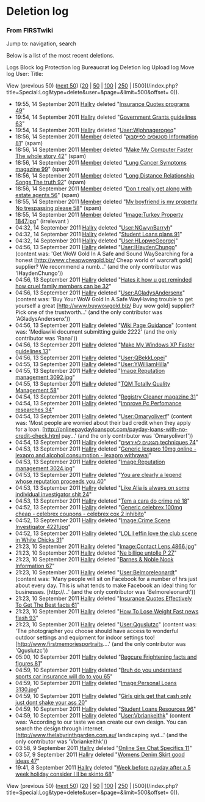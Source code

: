 
# Deletion log

### From FIRSTwiki

Jump to: navigation, search

Below is a list of the most recent deletions.

Logs Block log Protection log Bureaucrat log Deletion log Upload log Move log
User: Title:

View (previous 50) ([next
50](/index.php?title=Special:Log&limit=50&offset=50&type=delete&user=&page=))
([20](/index.php?title=Special:Log&type=delete&user=&page=&limit=20&offset=0)
| [50](/index.php?title=Special:Log&type=delete&user=&page=&limit=50&offset=0)
|
[100](/index.php?title=Special:Log&type=delete&user=&page=&limit=100&offset=0)
|
[250](/index.php?title=Special:Log&type=delete&user=&page=&limit=250&offset=0)
| [500](/index.php?title=Special:Log&type=delete&user=&page=&limit=500&offset=
0)).

  * 19:55, 14 September 2011 [Hallry](/index.php/User:Hallry "User:Hallry" ) deleted "[Insurance Quotes programs 49](/index.php?title=Insurance_Quotes_programs_49&action=edit "Insurance Quotes programs 49" )" 
  * 19:54, 14 September 2011 [Hallry](/index.php/User:Hallry "User:Hallry" ) deleted "[Government Grants guidelines 63](/index.php?title=Government_Grants_guidelines_63&action=edit "Government Grants guidelines 63" )" 
  * 19:54, 14 September 2011 [Hallry](/index.php/User:Hallry "User:Hallry" ) deleted "[User:Wjohnagerogeq](/index.php?title=User:Wjohnagerogeq&action=edit "User:Wjohnagerogeq" )" 
  * 18:56, 14 September 2011 [Member](/index.php/User:Member "User:Member" ) deleted "[סטטוסים לפייסבוק Information 81](/index.php?title=%D7%A1%D7%98%D7%98%D7%95%D7%A1%D7%99%D7%9D_%D7%9C%D7%A4%D7%99%D7%99%D7%A1%D7%91%D7%95%D7%A7_Information_81&action=edit "סטטוסים לפייסבוק Information 81" )" (spam)
  * 18:56, 14 September 2011 [Member](/index.php/User:Member "User:Member" ) deleted "[Make My Computer Faster The whole story 42](/index.php?title=Make_My_Computer_Faster_The_whole_story_42&action=edit "Make My Computer Faster The whole story 42" )" (spam)
  * 18:56, 14 September 2011 [Member](/index.php/User:Member "User:Member" ) deleted "[Lung Cancer Symptoms magazine 99](/index.php?title=Lung_Cancer_Symptoms_magazine_99&action=edit "Lung Cancer Symptoms magazine 99" )" (spam)
  * 18:56, 14 September 2011 [Member](/index.php/User:Member "User:Member" ) deleted "[Long Distance Relationship Songs The truth 92](/index.php?title=Long_Distance_Relationship_Songs_The_truth_92&action=edit "Long Distance Relationship Songs The truth 92" )" (spam)
  * 18:56, 14 September 2011 [Member](/index.php/User:Member "User:Member" ) deleted "[Don t really get along with estate agents 56](/index.php?title=Don_t_really_get_along_with_estate_agents_56&action=edit "Don t really get along with estate agents 56" )" (spam)
  * 18:55, 14 September 2011 [Member](/index.php/User:Member "User:Member" ) deleted "[My boyfriend is my property No trespassing please 58](/index.php?title=My_boyfriend_is_my_property_No_trespassing_please_58&action=edit "My boyfriend is my property No trespassing please 58" )" (spam)
  * 18:55, 14 September 2011 [Member](/index.php/User:Member "User:Member" ) deleted "[Image:Turkey Property 1847.jpg](/index.php?title=Image:Turkey_Property_1847.jpg&action=edit "Image:Turkey Property 1847.jpg" )" (irrelevant )
  * 04:32, 14 September 2011 [Hallry](/index.php/User:Hallry "User:Hallry" ) deleted "[User:NGwynBarryh](/index.php?title=User:NGwynBarryh&action=edit "User:NGwynBarryh" )" 
  * 04:32, 14 September 2011 [Hallry](/index.php/User:Hallry "User:Hallry" ) deleted "[Student Loans plans 91](/index.php?title=Student_Loans_plans_91&action=edit "Student Loans plans 91" )" 
  * 04:32, 14 September 2011 [Hallry](/index.php/User:Hallry "User:Hallry" ) deleted "[User:HLopweGeorgej](/index.php?title=User:HLopweGeorgej&action=edit "User:HLopweGeorgej" )" 
  * 04:56, 13 September 2011 [Hallry](/index.php/User:Hallry "User:Hallry" ) deleted "[User:IHaydenChungo](/index.php?title=User:IHaydenChungo&action=edit "User:IHaydenChungo" )" (content was: 'Get WoW Gold In A Safe and Sound WaySearching for a honest [http://www.cheapwowgold.biz/ Cheap world of warcraft gold] supplier? We recommend a numb...' (and the only contributor was 'IHaydenChungo'))
  * 04:56, 13 September 2011 [Hallry](/index.php/User:Hallry "User:Hallry" ) deleted "[Hates it how u get reminded how cruel family members can be 32](/index.php?title=Hates_it_how_u_get_reminded_how_cruel_family_members_can_be_32&action=edit "Hates it how u get reminded how cruel family members can be 32" )" 
  * 04:56, 13 September 2011 [Hallry](/index.php/User:Hallry "User:Hallry" ) deleted "[User:AGladysAndersenx](/index.php?title=User:AGladysAndersenx&action=edit "User:AGladysAndersenx" )" (content was: 'Buy Your WoW Gold In A Safe WayHaving trouble to get yourself a great [http://www.buywowgold.biz/ Buy wow gold] supplier? Pick one of the trustworth...' (and the only contributor was 'AGladysAndersenx'))
  * 04:56, 13 September 2011 [Hallry](/index.php/User:Hallry "User:Hallry" ) deleted "[Wiki Page Guidance](/index.php?title=Wiki_Page_Guidance&action=edit "Wiki Page Guidance" )" (content was: 'Mediawiki document submitting guide 2222' (and the only contributor was 'Ranai'))
  * 04:56, 13 September 2011 [Hallry](/index.php/User:Hallry "User:Hallry" ) deleted "[Make My Windows XP Faster guidelines 13](/index.php?title=Make_My_Windows_XP_Faster_guidelines_13&action=edit "Make My Windows XP Faster guidelines 13" )" 
  * 04:56, 13 September 2011 [Hallry](/index.php/User:Hallry "User:Hallry" ) deleted "[User:QBekkLopei](/index.php?title=User:QBekkLopei&action=edit "User:QBekkLopei" )" 
  * 04:55, 13 September 2011 [Hallry](/index.php/User:Hallry "User:Hallry" ) deleted "[User:YWilliamHilla](/index.php?title=User:YWilliamHilla&action=edit "User:YWilliamHilla" )" 
  * 04:55, 13 September 2011 [Hallry](/index.php/User:Hallry "User:Hallry" ) deleted "[Image:Reputation management 3092.jpg](/index.php?title=Image:Reputation_management_3092.jpg&action=edit "Image:Reputation management 3092.jpg" )" 
  * 04:55, 13 September 2011 [Hallry](/index.php/User:Hallry "User:Hallry" ) deleted "[TQM Totally Quality Management 58](/index.php?title=TQM_Totally_Quality_Management_58&action=edit "TQM Totally Quality Management 58" )" 
  * 04:54, 13 September 2011 [Hallry](/index.php/User:Hallry "User:Hallry" ) deleted "[Registry Cleaner magazine 31](/index.php?title=Registry_Cleaner_magazine_31&action=edit "Registry Cleaner magazine 31" )" 
  * 04:54, 13 September 2011 [Hallry](/index.php/User:Hallry "User:Hallry" ) deleted "[Improve Pc Perfomance researches 34](/index.php?title=Improve_Pc_Perfomance_researches_34&action=edit "Improve Pc Perfomance researches 34" )" 
  * 04:54, 13 September 2011 [Hallry](/index.php/User:Hallry "User:Hallry" ) deleted "[User:Omaryoliverf](/index.php?title=User:Omaryoliverf&action=edit "User:Omaryoliverf" )" (content was: 'Most people are worried about their bad credit when they apply for a loan. [http://onlinepaydayloanspot.com/payday-loans-with-no-credit-check.html pay...' (and the only contributor was 'Omaryoliverf'))
  * 04:54, 13 September 2011 [Hallry](/index.php/User:Hallry "User:Hallry" ) deleted "[מגנטים לאירועים techniques 74](/index.php?title=%D7%9E%D7%92%D7%A0%D7%98%D7%99%D7%9D_%D7%9C%D7%90%D7%99%D7%A8%D7%95%D7%A2%D7%99%D7%9D_techniques_74&action=edit "מגנטים לאירועים techniques 74" )" 
  * 04:53, 13 September 2011 [Hallry](/index.php/User:Hallry "User:Hallry" ) deleted "[Generic lexapro 10mg online - lexapro and alcohol consumption - lexapro withrawal](/index.php?title=Generic_lexapro_10mg_online_-_lexapro_and_alcohol_consumption_-_lexapro_withrawal&action=edit "Generic lexapro 10mg online - lexapro and alcohol consumption - lexapro withrawal" )" 
  * 04:53, 13 September 2011 [Hallry](/index.php/User:Hallry "User:Hallry" ) deleted "[Image:Reputation management 3024.jpg](/index.php?title=Image:Reputation_management_3024.jpg&action=edit "Image:Reputation management 3024.jpg" )" 
  * 04:53, 13 September 2011 [Hallry](/index.php/User:Hallry "User:Hallry" ) deleted "[You are clearly a legend whose reputation proceeds you 40](/index.php?title=You_are_clearly_a_legend_whose_reputation_proceeds_you_40&action=edit "You are clearly a legend whose reputation proceeds you 40" )" 
  * 04:53, 13 September 2011 [Hallry](/index.php/User:Hallry "User:Hallry" ) deleted "[Like Alia is always on some individual investigator shit 24](/index.php?title=Like_Alia_is_always_on_some_individual_investigator_shit_24&action=edit "Like Alia is always on some individual investigator shit 24" )" 
  * 04:53, 13 September 2011 [Hallry](/index.php/User:Hallry "User:Hallry" ) deleted "[Tem a cara do crime né 18](/index.php?title=Tem_a_cara_do_crime_n%C3%A9_18&action=edit "Tem a cara do crime né 18" )" 
  * 04:52, 13 September 2011 [Hallry](/index.php/User:Hallry "User:Hallry" ) deleted "[Generic celebrex 100mg cheap - celebrex coupons - celebrex cox 2 inhibito](/index.php?title=Generic_celebrex_100mg_cheap_-_celebrex_coupons_-_celebrex_cox_2_inhibito&action=edit "Generic celebrex 100mg cheap - celebrex coupons - celebrex cox 2 inhibito" )" 
  * 04:52, 13 September 2011 [Hallry](/index.php/User:Hallry "User:Hallry" ) deleted "[Image:Crime Scene Investigator 4221.jpg](/index.php?title=Image:Crime_Scene_Investigator_4221.jpg&action=edit "Image:Crime Scene Investigator 4221.jpg" )" 
  * 04:52, 13 September 2011 [Hallry](/index.php/User:Hallry "User:Hallry" ) deleted "[LOL I effin love the club scene in White Chicks 31](/index.php?title=LOL_I_effin_love_the_club_scene_in_White_Chicks_31&action=edit "LOL I effin love the club scene in White Chicks 31" )" 
  * 21:23, 10 September 2011 [Hallry](/index.php/User:Hallry "User:Hallry" ) deleted "[Image:Contact Lens 4866.jpg](/index.php?title=Image:Contact_Lens_4866.jpg&action=edit "Image:Contact Lens 4866.jpg" )" 
  * 21:23, 10 September 2011 [Hallry](/index.php/User:Hallry "User:Hallry" ) deleted "[Ne billige untolle P 27](/index.php?title=Ne_billige_untolle_P_27&action=edit "Ne billige untolle P 27" )" 
  * 21:23, 10 September 2011 [Hallry](/index.php/User:Hallry "User:Hallry" ) deleted "[Barnes &amp; Noble Nook Information 67](/index.php?title=Barnes_%26_Noble_Nook_Information_67&action=edit "Barnes & Noble Nook Information 67" )" 
  * 21:23, 10 September 2011 [Hallry](/index.php/User:Hallry "User:Hallry" ) deleted "[User:Belmoreleonardt](/index.php?title=User:Belmoreleonardt&action=edit "User:Belmoreleonardt" )" (content was: 'Many people will sit on Facebook for a number of hrs just about every day. This is what tends to make Facebook an ideal thing for businesses. [http://...' (and the only contributor was 'Belmoreleonardt'))
  * 21:23, 10 September 2011 [Hallry](/index.php/User:Hallry "User:Hallry" ) deleted "[Insurance Quotes Effectively To Get The Best facts 61](/index.php?title=Insurance_Quotes_Effectively_To_Get_The_Best_facts_61&action=edit "Insurance Quotes Effectively To Get The Best facts 61" )" 
  * 21:23, 10 September 2011 [Hallry](/index.php/User:Hallry "User:Hallry" ) deleted "[How To Lose Weight Fast news flash 93](/index.php?title=How_To_Lose_Weight_Fast_news_flash_93&action=edit "How To Lose Weight Fast news flash 93" )" 
  * 21:23, 10 September 2011 [Hallry](/index.php/User:Hallry "User:Hallry" ) deleted "[User:Qguslutzc](/index.php?title=User:Qguslutzc&action=edit "User:Qguslutzc" )" (content was: 'The photographer you choose should have access to wonderful outdoor settings and equipment for indoor settings too![http://www.firstmemoriesportraits....' (and the only contributor was 'Qguslutzc'))
  * 05:00, 10 September 2011 [Hallry](/index.php/User:Hallry "User:Hallry" ) deleted "[Regcure Frightening facts and figures 81](/index.php?title=Regcure_Frightening_facts_and_figures_81&action=edit "Regcure Frightening facts and figures 81" )" 
  * 04:59, 10 September 2011 [Hallry](/index.php/User:Hallry "User:Hallry" ) deleted "[Bruh do you understand sports car insurance will do to you 65](/index.php?title=Bruh_do_you_understand_sports_car_insurance_will_do_to_you_65&action=edit "Bruh do you understand sports car insurance will do to you 65" )" 
  * 04:59, 10 September 2011 [Hallry](/index.php/User:Hallry "User:Hallry" ) deleted "[Image:Personal Loans 3130.jpg](/index.php?title=Image:Personal_Loans_3130.jpg&action=edit "Image:Personal Loans 3130.jpg" )" 
  * 04:59, 10 September 2011 [Hallry](/index.php/User:Hallry "User:Hallry" ) deleted "[Girls girls get that cash only just dont shake your ass 20](/index.php?title=Girls_girls_get_that_cash_only_just_dont_shake_your_ass_20&action=edit "Girls girls get that cash only just dont shake your ass 20" )" 
  * 04:59, 10 September 2011 [Hallry](/index.php/User:Hallry "User:Hallry" ) deleted "[Student Loans Resources 96](/index.php?title=Student_Loans_Resources_96&action=edit "Student Loans Resources 96" )" 
  * 04:59, 10 September 2011 [Hallry](/index.php/User:Hallry "User:Hallry" ) deleted "[User:Vbriankeithk](/index.php?title=User:Vbriankeithk&action=edit "User:Vbriankeithk" )" (content was: 'According to our taste we can create our own design. You can search the design through internet.[http://www.thelabyrinthgarden.com.au/ landscaping syd...' (and the only contributor was 'Vbriankeithk'))
  * 03:58, 9 September 2011 [Hallry](/index.php/User:Hallry "User:Hallry" ) deleted "[Online Sex Chat Specifics 11](/index.php?title=Online_Sex_Chat_Specifics_11&action=edit "Online Sex Chat Specifics 11" )" 
  * 03:57, 9 September 2011 [Hallry](/index.php/User:Hallry "User:Hallry" ) deleted "[Womens Denim Skirt good ideas 47](/index.php?title=Womens_Denim_Skirt_good_ideas_47&action=edit "Womens Denim Skirt good ideas 47" )" 
  * 19:41, 8 September 2011 [Hallry](/index.php/User:Hallry "User:Hallry" ) deleted "[Week before payday after a 5 week holiday consider I ll be skinto 68](/index.php?title=Week_before_payday_after_a_5_week_holiday_consider_I_ll_be_skinto_68&action=edit "Week before payday after a 5 week holiday consider I ll be skinto 68" )" 

View (previous 50) ([next
50](/index.php?title=Special:Log&limit=50&offset=50&type=delete&user=&page=))
([20](/index.php?title=Special:Log&type=delete&user=&page=&limit=20&offset=0)
| [50](/index.php?title=Special:Log&type=delete&user=&page=&limit=50&offset=0)
|
[100](/index.php?title=Special:Log&type=delete&user=&page=&limit=100&offset=0)
|
[250](/index.php?title=Special:Log&type=delete&user=&page=&limit=250&offset=0)
| [500](/index.php?title=Special:Log&type=delete&user=&page=&limit=500&offset=
0)).

